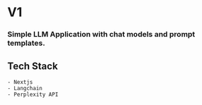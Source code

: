 # V1

### Simple LLM Application with chat models and prompt templates.

## Tech Stack

```
- Nextjs
- Langchain
- Perplexity API
```

